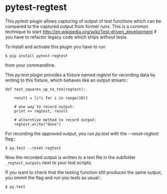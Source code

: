 pytest-regtest
==============

This *pytest*-plugin allows capturing of output of test functions which
can be compared to the captured output from former runs. This is a
common technique to start
<http://en.wikipedia.org/wiki/Test-driven_development> if you have to
refactor legacy code which ships without tests.

To install and activate this plugin you have to run

    $ pip install pytest-regtest

from your commandline.

This *py.test* plugin provides a fixture named *regtest* for recording
data by writing to this fixture, which behaves like an output stream::

    def test_squares_up_to_ten(regtest):

        result = [i*i for i in range(10)]

        # one way to record output:
        print >> regtest, result

        # alterntive method to record output:
        regtest.write("done")

For recording the *approved* output, you run *py.test* with the
*--reset-regtest* flag::

    $ py.test --reset-regtest

Now the recorded output is written to a text file in the subfolder
`_regtest_outputs` next to your test scripts.

If you want to check that the testing function still produces the same
output, you ommit the flag and run you tests as usual::

    $ py.test
